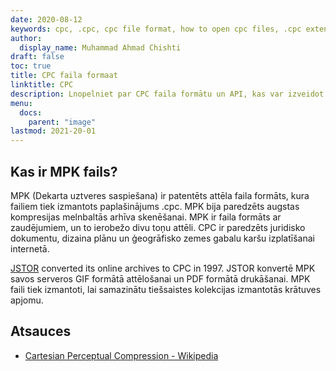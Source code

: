 ```yaml
---
date: 2020-08-12
keywords: cpc, .cpc, cpc file format, how to open cpc files, .cpc extension, cpc extension
author:
  display_name: Muhammad Ahmad Chishti
draft: false
toc: true
title: CPC faila formaat
linktitle: CPC
description: Lnopelniet par CPC faila formātu un API, kas var izveidot un atvērt CPC failus.
menu:
  docs:
    parent: "image"
lastmod: 2021-20-01
---
```


## Kas ir MPK fails?

MPK (Dekarta uztveres saspiešana) ir patentēts attēla faila formāts, kura failiem tiek izmantots paplašinājums .cpc. MPK bija paredzēts augstas kompresijas melnbaltās arhīva skenēšanai. MPK ir faila formāts ar zaudējumiem, un to ierobežo divu toņu attēli. CPC ir paredzēts juridisko dokumentu, dizaina plānu un ģeogrāfisko zemes gabalu karšu izplatīšanai internetā.

[JSTOR](https://www.jstor.org/) converted its online archives to CPC in 1997. JSTOR konvertē MPK savos serveros GIF formātā attēlošanai un PDF formātā drukāšanai. MPK faili tiek izmantoti, lai samazinātu tiešsaistes kolekcijas izmantotās krātuves apjomu.

## Atsauces

- [Cartesian Perceptual Compression - Wikipedia](https://en.wikipedia.org/wiki/Cartesian_Perceptual_Compression)

